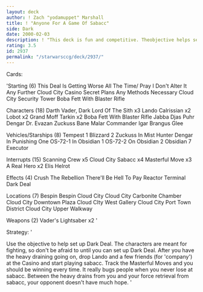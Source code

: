 ```yaml
---
layout: deck
author: ! Zach "yodamuppet" Marshall
title: ! "Anyone For A Game Of Sabacc"
side: Dark
date: 2000-02-03
description: ! "This deck is fun and competitive. Theobjective helps set up Dark Deal todrain your opponent to death, whileLando sits at the Casino and retrievesforce for you."
rating: 3.5
id: 2937
permalink: "/starwarsccg/deck/2937/"
---
```

Cards: 

'Starting (6)
This Deal Is Getting Worse All The Time/
  Pray I Don't Alter It Any Further
Cloud City Casino
Secret Plans
Any Methods Necessary
Cloud City Security Tower
Boba Fett With Blaster Rifle

Characters (18)
Darth Vader, Dark Lord Of The Sith x3
Lando Calrissian x2
Lobot x2
Grand Moff Tarkin x2
Boba Fett With Blaster Rifle
Jabba
Djas Puhr
Dengar
Dr. Evazan
Zuckuss
Bane Malar
Commander Igar
Brangus Glee

Vehicles/Starships (8)
Tempest 1
Blizzard 2
Zuckuss In Mist Hunter
Dengar In Punishing One
OS-72-1 In Obsidian 1
OS-72-2 On Obsidian 2
Obsidian 7
Executor

Interrupts (15)
Scanning Crew x5
Cloud City Sabacc x4
Masterful Move x3
A Real Hero x2
Elis Helrot

Effects (4)
Crush The Rebellion
There'll Be Hell To Pay
Reactor Terminal
Dark Deal

Locations (7)
Bespin
Bespin Cloud City
Cloud City Carbonite Chamber
Cloud City Downtown Plaza
Cloud CIty West Gallery
Cloud City Port Town District
Cloud City Upper Walkway

Weapons (2)
Vader's Lightsaber x2 '

Strategy: '

Use the objective to help set up Dark Deal. The
characters are meant for fighting, so don't be
afraid to until you can set up Dark Deal. After
you have the heavy draining going on, drop Lando
and a few friends (for 'company') at the Casino
and start playing sabacc. Track the Masterful
Moves and you should be winning every time. It
really bugs people when you never lose at sabacc.
Between the heavy drains from you and your force
retrieval from sabacc, your opponent doesn't have
much hope.  '
